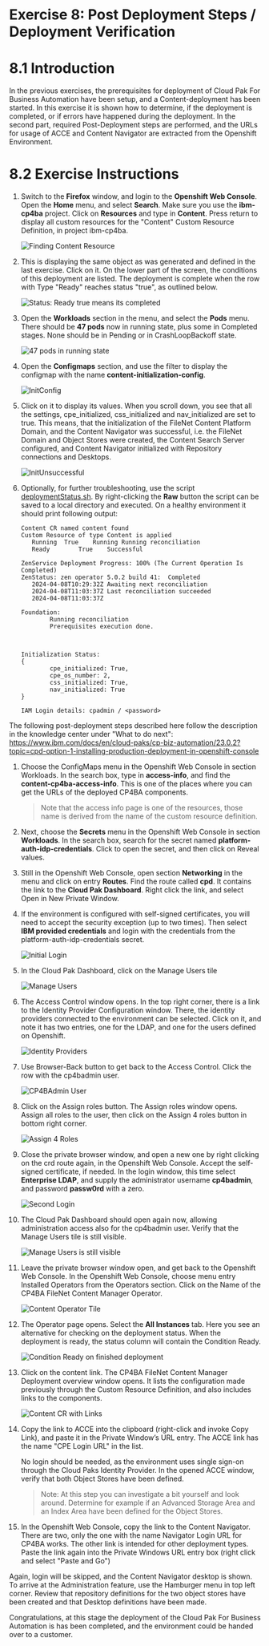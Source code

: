 # Exercise 8: Post Deployment Steps / Deployment Verification

# 8.1 Introduction

In the previous exercises, the prerequisites for deployment of Cloud Pak For Business Automation have been setup, and a Content-deployment has been started. In this exercise it is shown how to determine, if the deployment is completed, or if errors have happened during the deployment. In the second part, required Post-Deployment steps are performed, and the URLs for usage of ACCE and Content Navigator are extracted from the Openshift Environment.

# 8.2 Exercise Instructions

1.	Switch to the **Firefox** window, and login to the **Openshift Web Console**. Open the **Home** menu, and select **Search**. Make sure you use the **ibm-cp4ba** project. Click on **Resources** and type in **Content**. Press return to display all custom resources for the "Content" Custom Resource Definition, in project ibm-cp4ba.

    ![Finding Content Resource](Images/8.2-Find-Content-Resource.png)
 
2.	This is displaying the same object as was generated and defined in the last exercise. Click on it. On the lower part of the screen, the conditions of this deployment are listed. The deployment is complete when the row with Type "Ready" reaches status "true", as outlined below.
 
    ![Status: Ready true means its completed](Images/8.2-status-ready.png)    
 
3.	Open the **Workloads** section in the menu, and select the **Pods** menu. There should be **47 pods** now in running state, plus some in Completed stages. None should be in Pending or in CrashLoopBackoff state.

    ![47 pods in running state](Images/8.2-47pods.png)		
	
4.  Open the **Configmaps** section, and use the filter to display the configmap with the name **content-initialization-config**. 

    ![InitConfig](Images/8.2-initialization-config.png)
	
5.  Click on it to display its values. When you scroll down, you see that all the settings, cpe_initialized, css_initialized and nav_initialized are set to true. This means, that the initialization of the FileNet Content Platform Domain, and the Content Navigator was successful, i.e. the FileNet Domain and Object Stores were created, the Content Search Server configured, and Content Navigator initialized with Repository connections and Desktops.
	
	![InitUnsuccessful](Images/8.2-init-successful.png)
	
	
4.  Optionally, for further troubleshooting, use the script [deploymentStatus.sh](LabData/deploymentStatus.sh). By right-clicking the **Raw**  button the script can be saved to a local directory and executed. On a healthy environment it should print following output:

    ```
    Content CR named content found
    Custom Resource of type Content is applied
       Running	True    Running Running reconciliation
       Ready        True    Successful
    
    ZenService Deployment Progress: 100% (The Current Operation Is Completed)
    ZenStatus: zen operator 5.0.2 build 41:  Completed
       2024-04-08T10:29:32Z Awaiting next reconciliation
       2024-04-08T11:03:37Z Last reconciliation succeeded
       2024-04-08T11:03:37Z
    
    Foundation:
            Running reconciliation
            Prerequisites execution done.
    
    
    
    Initialization Status:
    {
            cpe_initialized: True,
            cpe_os_number: 2,
            css_initialized: True,
            nav_initialized: True
    }
    
    IAM Login details: cpadmin / <password>
    ````    	
    
    
The following post-deployment steps described here follow the description in the knowledge center under "What to do next": <a href="https://www.ibm.com/docs/en/cloud-paks/cp-biz-automation/23.0.2?topic=cpd-option-1-installing-production-deployment-in-openshift-console" target="_blank">https://www.ibm.com/docs/en/cloud-paks/cp-biz-automation/23.0.2?topic=cpd-option-1-installing-production-deployment-in-openshift-console</a>

1.	Choose the ConfigMaps menu in the Openshift Web Console in section Workloads. In the search box, type in **access-info**, and find the **content-cp4ba-access-info**. This is one of the places where you can get the URLs of the deployed CP4BA components. 

    > Note that the access info page is one of the resources, those name is derived from the name of the custom resource definition.
	
6.	Next, choose the **Secrets** menu in the Openshift Web Console in section **Workloads**. In the search box, search for the secret named **platform-auth-idp-credentials**.  Click to open the secret, and then click on Reveal values. 

7.	Still in the Openshift Web Console, open section **Networking** in the menu and click on entry **Routes**. Find the route called **cpd**. It contains the link to the **Cloud Pak Dashboard**. Right click the link, and select Open in New Private Window. 

8.	If the environment is configured with self-signed certificates, you will need to accept the security exception (up to two times). Then select **IBM provided credentials** and login with the credentials from the  platform-auth-idp-credentials secret. 

    ![Initial Login](Images/8.2-Initial-login.png)
 
9.	In the Cloud Pak Dashboard, click on the Manage Users tile

    ![Manage Users](Images/8.2-Manage-Users.png)
 
10.	The Access Control window opens. In the top right corner, there is a link to the Identity Provider Configuration window. There, the identity providers connected to the environment can be selected. Click on it, and note it has two entries, one for the LDAP, and one for the users defined on Openshift. 

    ![Identity Providers](Images/8.2-IdentityProviders.png)
 
11.	Use Browser-Back button to get back to the Access Control. Click the row with the cp4badmin user. 
 
    ![CP4BAdmin User](Images/8.2-cp4badmin.png)
 
12.	Click on the Assign roles button. The Assign roles window opens.  Assign all roles to the user, then click on the Assign 4 roles button in bottom right corner.

    ![Assign 4 Roles](Images/8.2-assign-4-roles.png)
 
13.	Close the private browser window, and open a new one by right clicking on the crd route again, in the Openshift Web Console. Accept the self-signed certificate, if needed. 
In the login window, this time select **Enterprise LDAP**, and supply the administrator username **cp4badmin**, and password **passw0rd** with a zero. 

    ![Second Login](Images/8.2-second-login.png)
 
14.	The Cloud Pak Dashboard should open again now, allowing administration access also for the  cp4badmin user. Verify that the Manage Users tile is still visible.

    ![Manage Users is still visible](Images/8.2-manage-users-2.png)
 
15.	Leave the private browser window open, and get back to the Openshift Web Console. In the Openshift Web Console, choose menu entry Installed Operators from the Operators section.  Click on the Name of the CP4BA FileNet Content Manager Operator. 

    ![Content Operator Tile](Images/8.2-content-operator.png)
 
16.	The Operator page opens. Select the **All Instances** tab. Here you see an alternative for checking on the deployment status. When the deployment is ready, the status column will contain the Condition Ready.

    ![Condition Ready on finished deployment](Images/8.2-condition-ready.png)
 
17.	Click on the content link. The CP4BA FileNet Content Manager Deployment overview window opens. It lists the configuration made previously through the Custom Resource Definition, and also includes links to the components.

    ![Content CR with Links](Images/8.2-Content.png)
 
18.	Copy the link to ACCE into the clipboard (right-click and invoke Copy Link), and paste it in the Private Window’s URL entry. The ACCE link has the name "CPE Login URL" in the list.

    No login should be needed, as the environment uses single sign-on through the Cloud Paks Identity Provider. In the opened ACCE window, verify that both Object Stores have been defined. 

    > Note: At this step you can investigate a bit yourself and look around. Determine for example if an Advanced Storage Area and an Index Area have been defined for the Object Stores.
	
19.	In the Openshift Web Console, copy the link to the Content Navigator. There are two, only the one with the name Navigator Login URL for CP4BA works. The other link is intended for other deployment types. Paste the link again into the Private Windows URL entry box (right click and select "Paste and Go")

Again, login will be skipped, and the Content Navigator desktop is shown. To arrive at the Administration feature, use the Hamburger menu in top left corner. Review that repository definitions for the two object stores have been created and that Desktop definitions have been made.

Congratulations, at this stage the deployment of the Cloud Pak For Business Automation is has been completed, and the environment could be handed over to a customer. 
